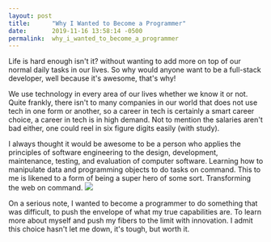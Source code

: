 ```yaml
---
layout: post
title:      "Why I Wanted to Become a Programmer"
date:       2019-11-16 13:58:14 -0500
permalink:  why_i_wanted_to_become_a_programmer
---
```



Life is hard enough isn't it? without wanting to add more on top of our normal daily tasks in our lives. So why would anyone want to be a full-stack developer, well because it's awesome, that's why!

We use technology in every area of our lives whether we know it or not. Quite frankly, there isn't to many companies in our world that does not use tech in one form or another, so a career in tech is certainly a smart career choice, a career in tech is in high demand. Not to mention the salaries aren't bad either, one could reel in six figure digits easily (with study).

I always thought it would be awesome to be a person who applies the principles of software engineering to the design, development, maintenance, testing, and evaluation of computer software. Learning how to manipulate data and programming objects to do tasks on command. This to me is likened to a form of being a super hero of some sort. Transforming the web on command. ![](http://)

On a serious note, I wanted to become a programmer to do something that was difficult, to push the envelope of what my true capabilities are. To learn more about myself and push my fibers to the limit with innovation. I admit this choice hasn't let me down, it's tough, but worth it.


   





